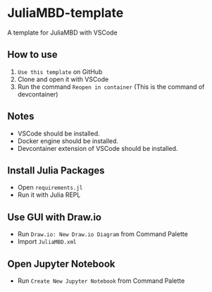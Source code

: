 # JuliaMBD-template

A template for JuliaMBD with VSCode

## How to use

1. `Use this template` on GitHub
2. Clone and open it with VSCode
3. Run the command `Reopen in container` (This is the command of devcontainer)

## Notes

- VSCode should be installed.
- Docker engine should be installed.
- Devcontainer extension of VSCode should be installed.

## Install Julia Packages

- Open `requirements.jl`
- Run it with Julia REPL

## Use GUI with Draw.io

- Run `Draw.io: New Draw.io Diagram` from Command Palette
- Import `JuliaMBD.xml`

## Open Jupyter Notebook

- Run `Create New Jupyter Notebook` from Command Palette
